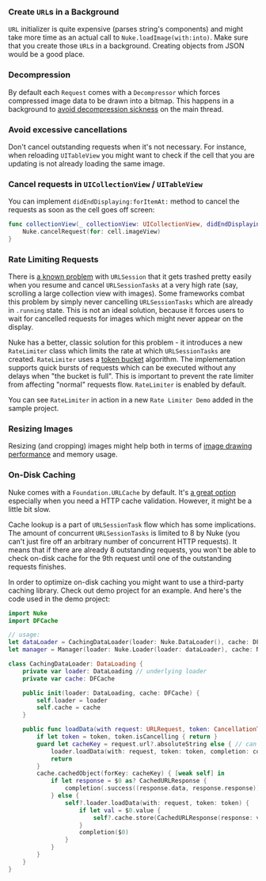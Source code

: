 ### Create `URL`s in a Background

`URL` initializer is quite expensive (parses string's components) and might take more time as an actual call to `Nuke.loadImage(with:into)`. Make sure that you create those `URL`s in a background. Creating objects from JSON would be a good place.

### Decompression

By default each `Request` comes with a `Decompressor` which forces compressed image data to be drawn into a bitmap. This happens in a background to [avoid decompression sickness](https://www.cocoanetics.com/2011/10/avoiding-image-decompression-sickness/) on the main thread.

### Avoid excessive cancellations

Don't cancel outstanding requests when it's not necessary. For instance, when reloading `UITableView` you might want to check if the cell that you are updating is not already loading the same image.

### Cancel requests in `UICollectionView` / `UITableView`

You can implement `didEndDisplaying:forItemAt:` method to cancel the requests as soon as the cell goes off screen:

```swift
func collectionView(_ collectionView: UICollectionView, didEndDisplaying cell: UICollectionViewCell, forItemAt indexPath: IndexPath) {
    Nuke.cancelRequest(for: cell.imageView)
}
```

### Rate Limiting Requests

There is [a known problem](https://github.com/kean/Nuke/issues/59) with `URLSession` that it gets trashed pretty easily when you resume and cancel `URLSessionTasks` at a very high rate (say, scrolling a large collection view with images). Some frameworks combat this problem by simply never cancelling `URLSessionTasks` which are already in `.running` state. This is not an ideal solution, because it forces users to wait for cancelled requests for images which might never appear on the display.

Nuke has a better, classic solution for this problem - it introduces a new `RateLimiter` class which limits the rate at which `URLSessionTasks` are created. `RateLimiter` uses a [token bucket](https://en.wikipedia.org/wiki/Token_bucket) algorithm. The implementation supports quick bursts of requests which can be executed without any delays when "the bucket is full". This is important to prevent the rate limiter from affecting "normal" requests flow. `RateLimiter` is enabled by default.

You can see `RateLimiter` in action in a new `Rate Limiter Demo` added in the sample project.

### Resizing Images

Resizing (and cropping) images might help both in terms of [image drawing performance](https://developer.apple.com/library/content/qa/qa1708/_index.html) and memory usage.

### On-Disk Caching

Nuke comes with a `Foundation.URLCache` by default. It's [a great option](https://kean.github.io/blog/image-caching) especially when you need a HTTP cache validation. However, it might be a little bit slow.

Cache lookup is a part of `URLSessionTask` flow which has some implications. The amount of concurrent `URLSessionTasks` is limited to 8 by Nuke (you can't just fire off an arbitrary number of concurrent HTTP requests). It means that if there are already 8 outstanding requests, you won't be able to check on-disk cache for the 9th request until one of the outstanding requests finishes.

In order to optimize on-disk caching you might want to use a third-party caching library. Check out demo project for an example. And here's the code used in the demo project: 

```swift
import Nuke
import DFCache

// usage:
let dataLoader = CachingDataLoader(loader: Nuke.DataLoader(), cache: DFCache(name: "test", memoryCache: nil))
let manager = Manager(loader: Nuke.Loader(loader: dataLoader), cache: Nuke.Cache.shared)

class CachingDataLoader: DataLoading {
    private var loader: DataLoading // underlying loader
    private var cache: DFCache

    public init(loader: DataLoading, cache: DFCache) {
        self.loader = loader
        self.cache = cache
    }

    public func loadData(with request: URLRequest, token: CancellationToken?, completion: @escaping (Result<(Data, URLResponse)>) -> Void) {
        if let token = token, token.isCancelling { return }
        guard let cacheKey = request.url?.absoluteString else { // can't consruct key
            loader.loadData(with: request, token: token, completion: completion)
            return
        }
        cache.cachedObject(forKey: cacheKey) { [weak self] in
            if let response = $0 as? CachedURLResponse {
                completion(.success((response.data, response.response)))
            } else {
                self?.loader.loadData(with: request, token: token) {
                    if let val = $0.value {
                        self?.cache.store(CachedURLResponse(response: val.1, data: val.0), forKey: cacheKey)
                    }
                    completion($0)
                }
            }
        }
    }
}
```
